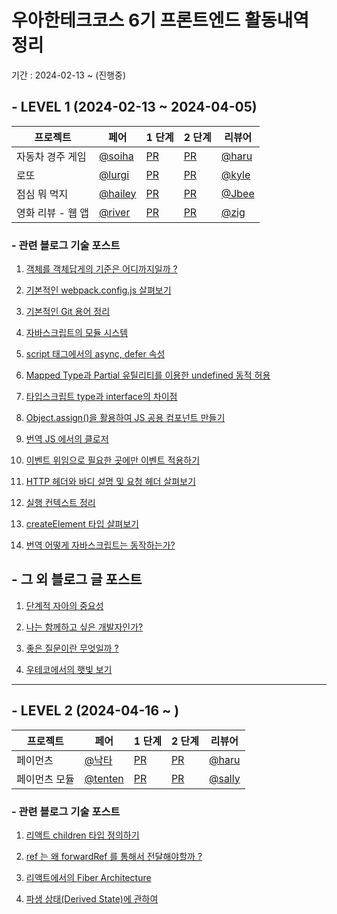 # 우아한테크코스 6기 프론트엔드 활동내역 정리

기간 : 2024-02-13 ~ (진행중)

## - LEVEL 1 (2024-02-13 ~ 2024-04-05)

| 프로젝트          | 페어                                   | 1 단계                                                                | 2 단계                                                                               | 리뷰어                                   |
| ----------------- | -------------------------------------- | --------------------------------------------------------------------- | ------------------------------------------------------------------------------------ | ---------------------------------------- |
| 자동차 경주 게임  | [@soiha](https://github.com/soi-ha)    | [PR](https://github.com/woowacourse/javascript-racingcar/pull/271)    | [PR](https://github.com/woowacourse/javascript-racingcar/pull/294#event-11849507879) | [@haru](https://github.com/365kim)       |
| 로또              | [@lurgi](https://github.com/lurgi)     | [PR](https://github.com/woowacourse/javascript-lotto/pull/263)        | [PR](https://github.com/woowacourse/javascript-lotto/pull/296)                       | [@kyle](https://github.com/GwangYeol-Im) |
| 점심 뭐 먹지      | [@hailey](https://github.com/healim01) | [PR](https://github.com/woowacourse/javascript-lunch/pull/104)        | [PR](https://github.com/woowacourse/javascript-lunch/pull/145)                       | [@Jbee](https://github.com/uk960214)     |
| 영화 리뷰 - 웹 앱 | [@river](https://github.com/0jenn0)    | [PR](https://github.com/woowacourse/javascript-movie-review/pull/101) | [PR](https://github.com/woowacourse/javascript-movie-review/pull/140)                | [@zig](https://github.com/zigsong)       |

### - 관련 블로그 기술 포스트

1. [객체를 객체답게의 기준은 어디까지일까 ? ](https://brgndy.me/posts/%EA%B0%9D%EC%B2%B4%EB%A5%BC-%EA%B0%9D%EC%B2%B4%EB%8B%B5%EA%B2%8C%EC%9D%98-%EA%B8%B0%EC%A4%80)

2. [기본적인 webpack.config.js 살펴보기](https://brgndy.me/posts/%EA%B8%B0%EB%B3%B8%EC%A0%81%EC%9D%B8-webpack.config.js-%EC%82%B4%ED%8E%B4%EB%B3%B4%EA%B8%B0)

3. [기본적인 Git 용어 정리](https://brgndy.me/posts/%EA%B8%B0%EB%B3%B8%EC%A0%81%EC%9D%B8-Git-%EC%9A%A9%EC%96%B4-%EC%A0%95%EB%A6%AC)

4. [자바스크립트의 모듈 시스템](https://brgndy.me/posts/%EC%9E%90%EB%B0%94%EC%8A%A4%ED%81%AC%EB%A6%BD%ED%8A%B8%EC%9D%98-%EB%AA%A8%EB%93%88-%EC%8B%9C%EC%8A%A4%ED%85%9C)

5. [script 태그에서의 async, defer 속성](https://brgndy.me/posts/script-%ED%83%9C%EA%B7%B8%EC%97%90%EC%84%9C%EC%9D%98-async,-defer-%EC%86%8D%EC%84%B1)

6. [Mapped Type과 Partial 유틸리티를 이용한 undefined 동적 허용](https://brgndy.me/posts/Mapped-Type%EA%B3%BC-Partial-%EC%9C%A0%ED%8B%B8%EB%A6%AC%ED%8B%B0%EB%A5%BC-%EC%9D%B4%EC%9A%A9%ED%95%9C-undefined-%EA%B0%92-%EB%8F%99%EC%A0%81-%ED%97%88%EC%9A%A9)

7. [타입스크립트 type과 interface의 차이점](https://brgndy.me/posts/%ED%83%80%EC%9E%85%EC%8A%A4%ED%81%AC%EB%A6%BD%ED%8A%B8-type%EA%B3%BC-interface%EC%9D%98-%EC%B0%A8%EC%9D%B4%EC%A0%90)

8. [Object.assign()을 활용하여 JS 공용 컴포넌트 만들기](<https://brgndy.me/posts/Object.assign()%EC%9D%84-%ED%99%9C%EC%9A%A9%ED%95%98%EC%97%AC-JS-%EA%B3%B5%EC%9A%A9-%EC%BB%B4%ED%8F%AC%EB%84%8C%ED%8A%B8-%EB%A7%8C%EB%93%A4%EA%B8%B0>)

9. [번역 JS 에서의 클로저](https://brgndy.me/posts/[%EB%B2%88%EC%97%AD]-JS-%EC%97%90%EC%84%9C%EC%9D%98-%ED%81%B4%EB%A1%9C%EC%A0%80-)

10. [이벤트 위임으로 필요한 곳에만 이벤트 적용하기](https://brgndy.me/posts/%E1%84%8B%E1%85%B5%E1%84%87%E1%85%A6%E1%86%AB%E1%84%90%E1%85%B3-%E1%84%8B%E1%85%B1%E1%84%8B%E1%85%B5%E1%86%B7%E1%84%8B%E1%85%B3%E1%84%85%E1%85%A9-%E1%84%91%E1%85%B5%E1%86%AF%E1%84%8B%E1%85%AD%E1%84%92%E1%85%A1%E1%86%AB-%E1%84%80%E1%85%A9%E1%86%BA%E1%84%8B%E1%85%A6%E1%84%86%E1%85%A1%E1%86%AB-%E1%84%8B%E1%85%B5%E1%84%87%E1%85%A6%E1%86%AB%E1%84%90%E1%85%B3-%E1%84%8C%E1%85%A5%E1%86%A8%E1%84%8B%E1%85%AD%E1%86%BC%ED%95%98%EA%B8%B0)

11. [HTTP 헤더와 바디 설명 및 요청 헤더 살펴보기](https://brgndy.me/posts/HTTP-%ED%97%A4%EB%8D%94%EC%99%80-%EB%B0%94%EB%94%94-%EC%84%A4%EB%AA%85-%EB%B0%8F-%EC%9A%94%EC%B2%AD-%ED%97%A4%EB%8D%94-%EC%82%B4%ED%8E%B4%EB%B3%B4%EA%B8%B0)

12. [실행 컨텍스트 정리](https://brgndy.me/posts/%EC%8B%A4%ED%96%89-%EC%BB%A8%ED%85%8D%EC%8A%A4%ED%8A%B8-%EC%A0%95%EB%A6%AC)

13. [createElement 타입 살펴보기](https://brgndy.me/posts/createElement%EC%9D%98-%ED%83%80%EC%9E%85-%EC%82%B4%ED%8E%B4%EB%B3%B4%EA%B8%B0)

14. [번역 어떻게 자바스크립트는 동작하는가?](https://brgndy.me/posts/[%EB%B2%88%EC%97%AD]-%EC%96%B4%EB%96%BB%EA%B2%8C-%EC%9E%90%EB%B0%94%EC%8A%A4%ED%81%AC%EB%A6%BD%ED%8A%B8%EB%8A%94-%EB%8F%99%EC%9E%91%ED%95%98%EB%8A%94%EA%B0%80-)

## - 그 외 블로그 글 포스트

1. [단계적 자아의 중요성](https://brgndy.me/posts/%EB%8B%A8%EA%B3%84%EC%A0%81-%EC%9E%90%EC%95%84%EC%9D%98-%EC%A4%91%EC%9A%94%EC%84%B1)

2. [나는 함께하고 싶은 개발자인가?](https://brgndy.me/posts/%EB%82%98%EB%8A%94-%ED%95%A8%EA%BB%98-%ED%95%98%EA%B3%A0-%EC%8B%B6%EC%9D%80-%EA%B0%9C%EB%B0%9C%EC%9E%90%EC%9D%B8%EA%B0%80--)

3. [좋은 질문이란 무엇일까 ?](https://brgndy.me/posts/%EC%A2%8B%EC%9D%80-%EC%A7%88%EB%AC%B8%EC%9D%B4%EB%9E%80-%EB%AC%B4%EC%97%87%EC%9D%BC%EA%B9%8C---)

4. [우테코에서의 햇빛 보기](https://brgndy.me/posts/%EC%9A%B0%ED%85%8C%EC%BD%94%EC%97%90%EC%84%9C%EC%9D%98-%ED%96%87%EB%B9%9B%EB%B3%B4%EA%B8%B0)

---

## - LEVEL 2 (2024-04-16 ~ )

| 프로젝트      | 페어                                    | 1 단계                                                       | 2 단계                                                       | 리뷰어                                |
| ------------- | --------------------------------------- | ------------------------------------------------------------ | ------------------------------------------------------------ | ------------------------------------- |
| 페이먼츠      | [@낙타](https://github.com/Largopie)    | [PR](https://github.com/woowacourse/react-payments/pull/343) | [PR](https://github.com/woowacourse/react-payments/pull/371) | [@haru](https://github.com/365kim)    |
| 페이먼츠 모듈 | [@tenten](https://github.com/chlwlstlf) | [PR](https://github.com/woowacourse/react-modules/pull/4)    | [PR]()                                                       | [@sally](https://github.com/liswktjs) |

### - 관련 블로그 기술 포스트

1. [리액트 children 타입 정의하기](https://brgndy.me/posts/%EB%A6%AC%EC%95%A1%ED%8A%B8-children-%ED%83%80%EC%9E%85-%EC%A0%95%EC%9D%98%ED%95%98%EA%B8%B0)

2. [ref 는 왜 forwardRef 를 통해서 전달해야할까 ?](https://brgndy.me/posts/ref-%EB%8A%94-%EC%99%9C-forwardRef-%EB%A5%BC-%ED%86%B5%ED%95%B4%EC%84%9C-%EC%A0%84%EB%8B%AC%ED%95%B4%EC%95%BC%ED%95%A0%EA%B9%8C--)

3. [리액트에서의 Fiber Architecture](https://brgndy.me/posts/%EB%A6%AC%EC%95%A1%ED%8A%B8%EC%97%90%EC%84%9C%EC%9D%98-Fiber-Architecture)

4. [파생 상태(Derived State)에 관하여](<https://brgndy.me/posts/%ED%8C%8C%EC%83%9D-%EC%83%81%ED%83%9C(Derived-State)%EC%97%90-%EA%B4%80%ED%95%98%EC%97%AC>)
